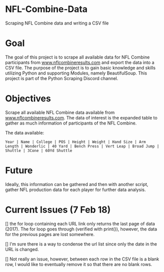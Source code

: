 # NFL-Combine-Data
Scraping NFL Combine data and writing a CSV file

# Goal
The goal of this project is to scrape all available data for NFL Combine participants from www.nflcombineresults.com and export the data into a CSV file. The purpose of the project is to gain basic knowledge and skills utilizing Python and supporting Modules, namely BeautifulSoup. This project is part of the Python Scraping Discord channel.

# Objectives
Scrape all available NFL Combine data available from www.nflcombineresults.com. The data of interest is the expanded table to gather as much information of participants of the NFL Combine.

The data available:

<code>Year | Name | College | POS | Height | Weight | Hand Size | Arm Length | Wonderlic | 40 Yard | Bench Press | Vert Leap | Broad Jump | Shuttle | 3Cone | 60Yd Shuttle</code>

# Future
Ideally, this information can be gathered and then with another script, gather NFL production data for each player for further data analysis.

# Current Issues (7 Feb 18)
[] the for loop containing each URL link only returns the last page of data (2017). The for loop goes through (verified with print()), however, the data for the previous pages are lost somewhere.

[] I'm sure there is a way to condense the url list since only the date in the URL is changed.

[] Not really an issue, however, between each row in the CSV file is a blank row, I would like to eventually remove it so that there are no blank rows.

